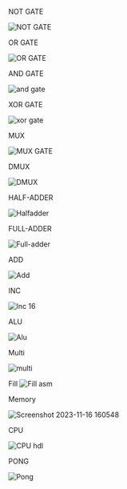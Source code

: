 NOT GATE


![NOT GATE](https://github.com/Guru-vedhanth/BOCS/assets/88874107/97e3817f-d387-467e-8162-b4d35d459975)


OR GATE

![OR GATE](https://github.com/Guru-vedhanth/BOCS/assets/88874107/aefd3226-9f42-4436-ae44-16e5ace156cf)


AND GATE 

![and gate](https://github.com/Guru-vedhanth/BOCS/assets/88874107/874ae44e-0489-4832-ac41-cb3ffe24ab76)

XOR GATE 

![xor gate](https://github.com/Guru-vedhanth/BOCS/assets/88874107/4538c7d2-c2b1-43d7-957c-902ec09b86fa)


MUX

![MUX GATE ](https://github.com/Guru-vedhanth/BOCS/assets/88874107/10df8d6c-676d-4e55-9bed-e5aac67c9ca8)


DMUX

![DMUX](https://github.com/Guru-vedhanth/BOCS/assets/88874107/1eb11f00-5b3e-4ace-97ea-5645713d4a58)

HALF-ADDER

![Halfadder](https://github.com/Guru-vedhanth/BOCS/assets/88874107/5d4dad6d-269b-49e5-b1d0-3cfe6fefcdb9)

FULL-ADDER

![Full-adder](https://github.com/Guru-vedhanth/BOCS/assets/88874107/a3af8ed3-a41d-415f-beaf-ba923b610a48)

ADD

![Add](https://github.com/Guru-vedhanth/BOCS/assets/88874107/78ba5858-069b-4a2f-81c6-896ceb6d5399)

INC

![Inc 16](https://github.com/Guru-vedhanth/BOCS/assets/88874107/e16d04be-fe42-4251-b2bb-3e210e20e958)


ALU

![Alu](https://github.com/Guru-vedhanth/BOCS/assets/88874107/eae14800-7818-461b-9cc1-4df66375306b)


Multi

![multi](https://github.com/Guru-vedhanth/BOCS/assets/88874107/759dba3b-74fa-48e3-aa5e-7b3ff56e9699)

Fill
![Fill asm](https://github.com/Guru-vedhanth/BOCS/assets/88874107/096fef3b-6b1d-4850-9477-d04c22bf21fc)

Memory

![Screenshot 2023-11-16 160548](https://github.com/Guru-vedhanth/BOCS/assets/88874107/6bd92109-26ec-44e3-845b-391fb4277b3e)

CPU

![CPU hdl](https://github.com/Guru-vedhanth/BOCS/assets/88874107/7212a63e-2318-44b1-9317-899c9980c2a0)

PONG

![Pong](https://github.com/Guru-vedhanth/BOCS/assets/88874107/dc26fe21-1ee9-456c-84d2-6b49b6bdb39d)






